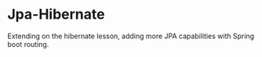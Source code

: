 # Jpa-Hibernate
Extending on the hibernate lesson, adding more JPA capabilities with Spring boot routing.
